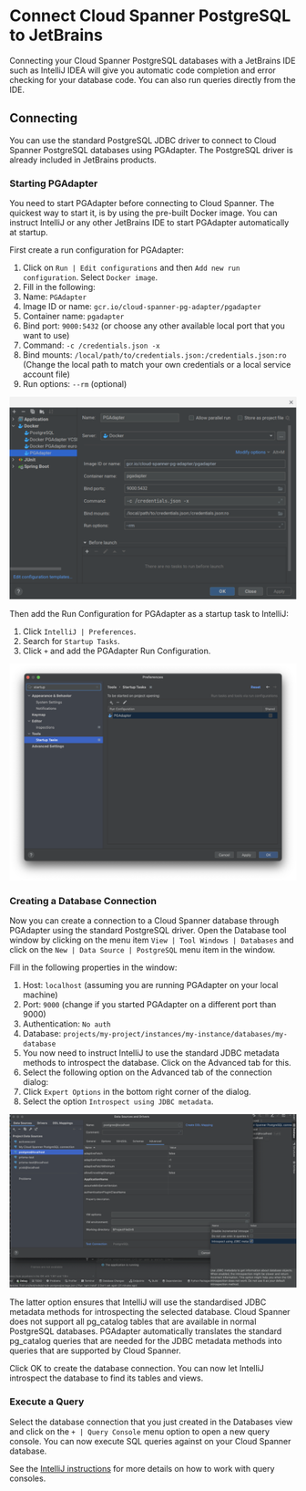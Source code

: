 # Connect Cloud Spanner PostgreSQL to JetBrains

Connecting your Cloud Spanner PostgreSQL databases with a JetBrains IDE such as IntelliJ IDEA will
give you automatic code completion and error checking for your database code. You can also run
queries directly from the IDE.

## Connecting

You can use the standard PostgreSQL JDBC driver to connect to Cloud Spanner PostgreSQL
databases using PGAdapter. The PostgreSQL driver is already included in JetBrains products.

### Starting PGAdapter

You need to start PGAdapter before connecting to Cloud Spanner. The quickest way to start it,
is by using the pre-built Docker image. You can instruct IntelliJ or any other JetBrains IDE
to start PGAdapter automatically at startup.

First create a run configuration for PGAdapter:

1. Click on `Run | Edit configurations` and then `Add new run configuration`. Select `Docker image`.
2. Fill in the following:
3. Name: `PGAdapter`
4. Image ID or name: `gcr.io/cloud-spanner-pg-adapter/pgadapter`
5. Container name: `pgadapter`
6. Bind port: `9000:5432` (or choose any other available local port that you want to use)
7. Command: `-c /credentials.json -x`
8. Bind mounts: `/local/path/to/credentials.json:/credentials.json:ro` (Change the local path to match your own credentials or a local service account file)
9. Run options: `--rm` (optional)

![PGAdapter Docker Run Configuration](img/pgadapter-docker-container.png?raw=true "PGAdapter Docker Run Configuration")

Then add the Run Configuration for PGAdapter as a startup task to IntelliJ:

1. Click `IntelliJ | Preferences`.
2. Search for `Startup Tasks`.
3. Click `+` and add the PGAdapter Run Configuration.

![PGAdapter Startup Task Configuration](img/pgadapter-startup-task.png?raw=true "PGAdapter Startup Task Configuration")

### Creating a Database Connection

Now you can create a connection to a Cloud Spanner database through PGAdapter using the standard
PostgreSQL driver. Open the Database tool window by clicking on the menu item 
`View | Tool Windows | Databases` and click on the `New | Data Source | PostgreSQL` menu item in the window.

Fill in the following properties in the window:

1. Host: `localhost` (assuming you are running PGAdapter on your local machine)
2. Port: `9000` (change if you started PGAdapter on a different port than 9000)
3. Authentication: `No auth`
4. Database: `projects/my-project/instances/my-instance/databases/my-database`
5. You now need to instruct IntelliJ to use the standard JDBC metadata methods to introspect the database. Click on the Advanced tab for this.
6. Select the following option on the Advanced tab of the connection dialog:
7. Click `Expert Options` in the bottom right corner of the dialog.
8. Select the option `Introspect using JDBC metadata`.

![PGAdapter Expert Options](img/pgadapter-expert-options.png?raw=true "PGAdapter Expert Options")

The latter option ensures that IntelliJ will use the standardised JDBC metadata methods for 
introspecting the selected database. Cloud Spanner does not support all pg_catalog tables 
that are available in normal PostgreSQL databases. PGAdapter automatically translates the 
standard pg_catalog queries that are needed for the JDBC metadata methods into queries that 
are supported by Cloud Spanner.

Click OK to create the database connection. You can now let IntelliJ introspect
the database to find its tables and views.

### Execute a Query

Select the database connection that you just created in the Databases view and
click on the `+ | Query Console` menu option to open a new query console. You
can now execute SQL queries against on your Cloud Spanner database.

See the [IntelliJ instructions](https://www.jetbrains.com/help/idea/working-with-database-consoles.html)
for more details on how to work with query consoles.
